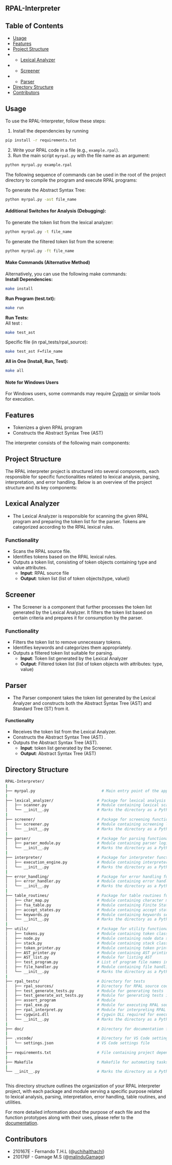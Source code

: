## RPAL-Interpreter

## Table of Contents

- [Usage](#usage)
- [Features](#features)
- [Project Structure](#project-structure)
- - [Lexical Analyzer](#lexical-analyzer)
- - [Screener](#screener)
- - [Parser](#parser)
- [Directory Structure](#directory-structure)
- [Contributors](#contributors)

## Usage

To use the RPAL-Interpreter, follow these steps:

1. Install the dependencies by running

```bash
pip install -r requirements.txt
```

2. Write your RPAL code in a file (e.g., `example.rpal`).
3. Run the main script `myrpal.py` with the file name as an argument:

```bash
python myrpal.py example.rpal
```

The following sequence of commands can be used in the root of the project directory to compile the program and execute RPAL programs:

To generate the Abstract Syntax Tree:

```bash
python myrpal.py -ast file_name
```

#### Additional Switches for Analysis (Debugging):

To generate the token list from the lexical analyzer:

```bash
python myrpal.py -t file_name
```

To generate the filtered token list from the screene:

```bash
python myrpal.py -ft file_name
```

#### Make Commands (Alternative Method)

Alternatively, you can use the following make commands:  
**Install Dependencies:**

```bash
make install
```

**Run Program (test.txt):**

```bash
make run
```

**Run Tests:**  
All test :

```bash
make test_ast
```

Specific file (in rpal_tests/rpal_source):

```bash
make test_ast F=file_name
```

**All in One (Install, Run, Test):**

```bash
make all
```

#### Note for Windows Users

For Windows users, some commands may require [Cygwin](https://www.cygwin.com/install.html) or similar tools for execution.

## Features

- Tokenizes a given RPAL program
- Constructs the Abstract Syntax Tree (AST)

The interpreter consists of the following main components:

## Project Structure

The RPAL interpreter project is structured into several components, each responsible for specific functionalities related to lexical analysis, parsing, interpretation, and error handling. Below is an overview of the project structure and its key components:

## Lexical Analyzer

- The Lexical Analyzer is responsible for scanning the given RPAL program and preparing the token list for the parser. Tokens are categorized according to the RPAL lexical rules.

### Functionality

- Scans the RPAL source file.
- Identifies tokens based on the RPAL lexical rules.
- Outputs a token list, consisting of token objects containing type and value attributes.
  - **Input**: RPAL source file
  - **Output**: token list (list of token objects(type, value))

## Screener

- The Screener is a component that further processes the token list generated by the Lexical Analyzer. It filters the token list based on certain criteria and prepares it for consumption by the parser.

### Functionality

- Filters the token list to remove unnecessary tokens.
- Identifies keywords and categorizes them appropriately.
- Outputs a filtered token list suitable for parsing.
  - **Input**: Token list generated by the Lexical Analyzer
  - **Output**: Filtered token list (list of token objects with attributes: type, value)

## Parser

- The Parser component takes the token list generated by the Lexical Analyzer and constructs both the Abstract Syntax Tree (AST) and Standard Tree (ST) from it.

#### Functionality

- Receives the token list from the Lexical Analyzer.
- Constructs the Abstract Syntax Tree (AST) .
- Outputs the Abstract Syntax Tree (AST).
  - **Input**: token list generated by the Screener.
  - **Output**: Abstract Syntax Tree (AST)

## Directory Structure

```bash
RPAL-Interpreter/
|
├── myrpal.py                             # Main entry point of the application
|
├── lexical_analyzer/                   # Package for lexical analysis functionality
│   ├── scanner.py                      # Module containing lexical scanner logic
│   └── __init__.py                     # Marks the directory as a Python package
|
├── screener/                           # Package for screening functionality
│   ├── screener.py                     # Module containing screening logic
│   └── __init__.py                     # Marks the directory as a Python package
|
├── parser/                             # Package for parsing functionality
│   ├── parser_module.py                # Module containing parser logic
│   └── __init__.py                     # Marks the directory as a Python package
|
├── interpreter/                        # Package for interpreter functionality
│   ├── execution_engine.py             # Module containing interpreter logic
│   └── __init__.py                     # Marks the directory as a Python package
|
├── error_handling/                     # Package for error handling functionality
│   ├── error_handler.py                # Module containing error handling logic
│   └── __init__.py                     # Marks the directory as a Python package
|
├── table_routines/                     # Package for table routines functionality
│   ├── char_map.py                     # Module containing character mapping logic
│   ├── fsa_table.py                    # Module containing Finite State Automaton table logic
│   ├── accept_states.py                # Module containing accept states logic
│   ├── keywords.py                     # Module containing keywords set
│   └── __init__.py                     # Marks the directory as a Python package
|
├── utils/                              # Package for utility functionalities
│   ├── tokens.py                       # Module containing token class definition
│   ├── node.py                         # Module containing node data structure class definition
│   ├── stack.py                        # Module containing stack class definition
│   ├── token_printer.py                # Module containing token printing function (for debugging purposes)
│   ├── AST_printer.py                  # Module containing AST printing function (for debugging purposes)
│   ├── AST_list.py                     # Module for listing AST
│   ├── test_program.py                 # List of program file names in rpal_tests/rpal_source
│   ├── file_handler.py                 # Module containing file handling functions
│   └── __init__.py                     # Marks the directory as a Python package
|
├── rpal_tests/                         # Directory for tests
│   ├── rpal_sources/                   # Directory for RPAL source code files to test
│   ├── test_generate_tests.py          # Module for generating tests
│   ├── test_generate_ast_tests.py      # Module for generating tests in rpal_source by pytest
│   ├── assert_program                  # Module
│   ├── rpal_exe.py                     # Module for executing RPAL source code
│   ├── rpal_interpret.py               # Module for interpreting RPAL source code
│   ├── cygwin1.dll                     # Cygwin DLL required for execution (if applicable)
│   └── __init__.py                     # Marks the directory as a Python package
|
├── doc/                                # Directory for documentation files
|
├── .vscode/                            # Directory for VS Code settings
│   └── settings.json                   # VS Code settings file
|
├── requirements.txt                    # File containing project dependencies
|
├── Makefile                            # Makefile for automating tasks such as installation, running tests, and cleaning up
|
└── __init__.py                         # Marks the directory as a Python package



```

This directory structure outlines the organization of your RPAL interpreter project, with each package and module serving a specific purpose related to lexical analysis, parsing, interpretation, error handling, table routines, and utilities.

For more detailed information about the purpose of each file and the function prototypes along with their uses, please refer to the [documentation](https://docs.google.com/document/d/1knA2_kh6vq_9lilMKiYFS5hVSPmpnmvaV6-6ir3mjp8/edit).

## Contributors

- 210167E - Fernando T.H.L (@[uchihaIthachi](https://github.com/UchihaIthachi))
- 210176F - Gamage M.S (@[malinduGamage](https://github.com/malinduGamage))
